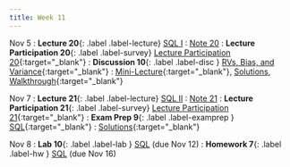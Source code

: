 ```yaml
---
title: Week 11
---
```



Nov 5
: **Lecture 20**{: .label .label-lecture} [SQL I](lecture/lec20)
    : [Note 20](https://ds100.org/course-notes/sql_I/sql_I.html)
: **Lecture Participation 20**{: .label .label-survey} [Lecture Participation 20](https://app.sli.do/event/u8YVAs1hQG6CDCRyEnHX6N/embed/polls/6b2e216f-9211-41a6-b217-7e8b9264a8e8){:target="_blank"}
: **Discussion 10**{: .label .label-disc } [RVs, Bias, and Variance](https://drive.google.com/file/d/1VJvp3spRvsWz6ULO8CboYwnOR4QWZOY_/view?usp=sharing){:target="_blank"}
    : [Mini-Lecture](https://youtu.be/bp7-OwxdGwg){:target="_blank"}, [Solutions](https://drive.google.com/file/d/1qhvi8H4nmnJnZlStYYNxmY5ZMf_B47ER/view?usp=sharing), [Walkthrough](https://www.youtube.com/watch?v=_Mh7aGwg2ZI){:target="_blank"}

Nov 7
: **Lecture 21**{: .label .label-lecture} [SQL II](lecture/lec21)
    : [Note 21](https://ds100.org/course-notes/sql_II/sql_II.html)
: **Lecture Participation 21**{: .label .label-survey} [Lecture Participation 21](https://app.sli.do/event/xnbr6qkKbV5mvjhbFEeTyc/embed/polls/5c64f7a1-d779-49d6-9183-d92c88312203){:target="_blank"}
: **Exam Prep 9**{: .label .label-examprep } [SQL](https://drive.google.com/file/d/1clgkqxS9cw8OHm2hfi4pted5KHzd5Omp/view?usp=sharing){:target="_blank"}
    : [Solutions](https://drive.google.com/file/d/1ywDc5HERTSMAiZ9z0rZEku0qbWJo6woz/view?usp=sharing){:target="_blank"}



Nov 8
: **Lab 10**{: .label .label-lab } [SQL](https://data100.datahub.berkeley.edu/hub/user-redirect/git-pull?repo=https%3A%2F%2Fgithub.com%2FDS-100%2Ffa24-student&urlpath=lab%2Ftree%2Ffa24-student%2Flab%2Flab10%2Flab10.ipynb&branch=main) (due Nov 12)
: **Homework 7**{: .label .label-hw } [SQL](https://data100.datahub.berkeley.edu/hub/user-redirect/git-pull?repo=https%3A%2F%2Fgithub.com%2FDS-100%2Ffa24-student&urlpath=lab%2Ftree%2Ffa24-student%2Fhw%2Fhw07%2Fhw07.ipynb&branch=main) (due Nov 16)